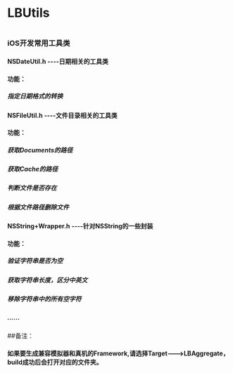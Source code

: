 # LBUtils
#
### iOS开发常用工具类

#### NSDateUtil.h ----日期相关的工具类
#### 功能：
#####     指定日期格式的转换

#### NSFileUtil.h ----文件目录相关的工具类
#### 功能：
#####     获取Documents的路径
#####     获取Cache的路径
#####     判断文件是否存在
#####     根据文件路径删除文件

#### NSString+Wrapper.h ----针对NSString的一些封装
#### 功能：
#####     验证字符串是否为空
#####     获取字符串长度，区分中英文
#####     移除字符串中的所有空字符
#####     ......

##备注：
####    如果要生成兼容模拟器和真机的Framework,请选择Target--->LBAggregate，build成功后会打开对应的文件夹。

